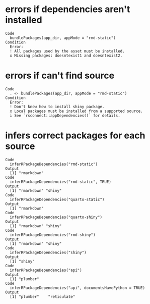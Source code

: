 # errors if dependencies aren't installed

    Code
      bundlePackages(app_dir, appMode = "rmd-static")
    Condition
      Error:
      ! All packages used by the asset must be installed.
      x Missing packages: doesntexist1 and doesntexist2.

# errors if can't find source

    Code
      . <- bundlePackages(app_dir, appMode = "rmd-static")
    Condition
      Error:
      ! Don't know how to install shiny package.
      x Local packages must be installed from a supported source.
      i See `rsconnect::appDependencies()` for details.

# infers correct packages for each source

    Code
      inferRPackageDependencies("rmd-static")
    Output
      [1] "rmarkdown"
    Code
      inferRPackageDependencies("rmd-static", TRUE)
    Output
      [1] "rmarkdown" "shiny"    
    Code
      inferRPackageDependencies("quarto-static")
    Output
      [1] "rmarkdown"
    Code
      inferRPackageDependencies("quarto-shiny")
    Output
      [1] "rmarkdown" "shiny"    
    Code
      inferRPackageDependencies("rmd-shiny")
    Output
      [1] "rmarkdown" "shiny"    
    Code
      inferRPackageDependencies("shiny")
    Output
      [1] "shiny"
    Code
      inferRPackageDependencies("api")
    Output
      [1] "plumber"
    Code
      inferRPackageDependencies("api", documentsHavePython = TRUE)
    Output
      [1] "plumber"    "reticulate"

